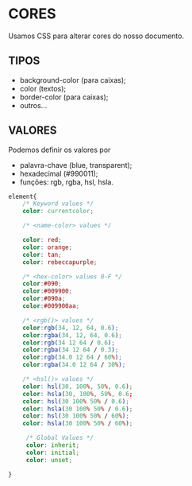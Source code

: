 # CORES

Usamos CSS para alterar cores do nosso documento.

## TIPOS

* background-color (para caixas);
* color (textos);
* border-color (para caixas);
* outros...

## VALORES

Podemos definir os valores por

* palavra-chave (blue, transparent);
* hexadecimal (#990011);
* funções: rgb, rgba, hsl, hsla.

```css
element{
    /* Keyword values */
    color: currentcolor;

    /* <name-color> values */

    color: red;
    color: orange;
    color: tan;
    color: rebeccapurple;

    /* <hex-color> values 0-F */
    color:#090;
    color:#009900;
    color:#090a;
    color:#009900aa;

    /* <rgb()> values */
    color:rgb(34, 12, 64, 0.6);
    color:rgba(34, 12, 64, 0.6);
    color:rgb(34 12 64 / 0.6);
    color:rgba(34 12 64 / 0.3);
    color:rgb(34.0 12 64 / 60%);
    color:rgba(34.0 12 64 / 30%);

    /* <hsl()> values */
    color: hsl(30, 100%, 50%, 0.6);
    color: hsla(30, 100%, 50%, 0.6;
    color: hsl(30 100% 50% / 0.6);
    color: hsla(30 100% 50% / 0.6);
    color: hsl(30 100% 50% / 60%);
    color: hsla(30 100% 50% / 60%);

     /* Global Values */
     color: inherit;
     color: initial;
     color: unset;

}

```